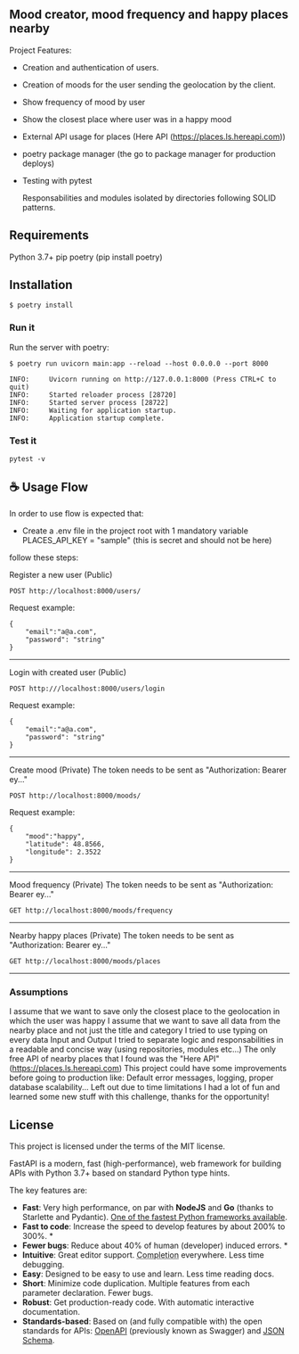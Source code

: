 ## Mood creator, mood frequency and happy places nearby

Project Features:

- Creation and authentication of users.
- Creation of moods for the user sending the geolocation by the client.
- Show frequency of mood by user
- Show the closest place where user was in a happy mood
- External API usage for places (Here API (https://places.ls.hereapi.com))
- poetry package manager (the go to package manager for production deploys)
- Testing with pytest

  Responsabilities and modules isolated by directories following SOLID patterns.

## Requirements

Python 3.7+
pip
poetry (pip install poetry)

## Installation

```console
$ poetry install

```

### Run it

Run the server with poetry:

```console
$ poetry run uvicorn main:app --reload --host 0.0.0.0 --port 8000

INFO:     Uvicorn running on http://127.0.0.1:8000 (Press CTRL+C to quit)
INFO:     Started reloader process [28720]
INFO:     Started server process [28722]
INFO:     Waiting for application startup.
INFO:     Application startup complete.
```

### Test it

```console
pytest -v
```

## ☕ Usage Flow

In order to use <Mood project> flow is expected that:

- Create a .env file in the project root with 1 mandatory variable
  PLACES_API_KEY = "sample" (this is secret and should not be here)

follow these steps:

Register a new user (Public)

```
POST http://localhost:8000/users/
```

Request example:

```
{
	"email":"a@a.com",
	"password": "string"
}
```

---

Login with created user (Public)

```
POST http:///localhost:8000/users/login
```

Request example:

```
{
	"email":"a@a.com",
	"password": "string"
}
```

---

Create mood (Private)
The token needs to be sent as "Authorization: Bearer ey..."

```
POST http://localhost:8000/moods/
```

Request example:

```
{
	"mood":"happy",
	"latitude": 48.8566,
	"longitude": 2.3522
}
```

---

Mood frequency (Private)
The token needs to be sent as "Authorization: Bearer ey..."

```
GET http://localhost:8000/moods/frequency
```

---

Nearby happy places (Private)
The token needs to be sent as "Authorization: Bearer ey..."

```
GET http://localhost:8000/moods/places
```

---

### Assumptions

I assume that we want to save only the closest place to the geolocation in which the user was happy
I assume that we want to save all data from the nearby place and not just the title and category
I tried to use typing on every data Input and Output
I tried to separate logic and responsabilities in a readable and concise way (using repositories, modules etc...)
The only free API of nearby places that I found was the "Here API" (https://places.ls.hereapi.com)
This project could have some improvements before going to production like: Default error messages, logging, proper database scalability... Left out due to time limitations
I had a lot of fun and learned some new stuff with this challenge, thanks for the opportunity!

## License

This project is licensed under the terms of the MIT license.

FastAPI is a modern, fast (high-performance), web framework for building APIs with Python 3.7+ based on standard Python type hints.

The key features are:

- **Fast**: Very high performance, on par with **NodeJS** and **Go** (thanks to Starlette and Pydantic). [One of the fastest Python frameworks available](#performance).
- **Fast to code**: Increase the speed to develop features by about 200% to 300%. \*
- **Fewer bugs**: Reduce about 40% of human (developer) induced errors. \*
- **Intuitive**: Great editor support. <abbr title="also known as auto-complete, autocompletion, IntelliSense">Completion</abbr> everywhere. Less time debugging.
- **Easy**: Designed to be easy to use and learn. Less time reading docs.
- **Short**: Minimize code duplication. Multiple features from each parameter declaration. Fewer bugs.
- **Robust**: Get production-ready code. With automatic interactive documentation.
- **Standards-based**: Based on (and fully compatible with) the open standards for APIs: <a href="https://github.com/OAI/OpenAPI-Specification" class="external-link" target="_blank">OpenAPI</a> (previously known as Swagger) and <a href="https://json-schema.org/" class="external-link" target="_blank">JSON Schema</a>.
